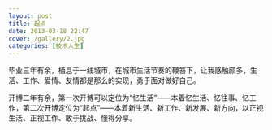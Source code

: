 ```yaml
---
layout: post
title: 起点
date: 2013-03-18 22:47
cover: /gallery/2.jpg
categories: [技术人生]
---
```


毕业三年有余，栖息于一线城市，在城市生活节奏的鞭笞下，让我感触颇多，生活、工作、爱情、友情都是那么的实现，勇于面对做好自己。

开博二年有余，第一次开博可以定位为“忆生活”——本着忆生活、忆往事、忆工作，第二次开博定位为“起点”——本着新生活、新工作、新发展、新方向，以正视生活、正视工作、敢于挑战、懂得分享。
